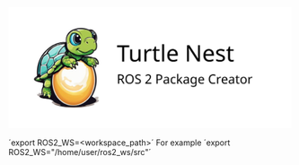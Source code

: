 ![Turtle Nest](images/turtle_nest_logo_large.png)


´export ROS2_WS=<workspace_path>´
For example 
´export ROS2_WS="/home/user/ros2_ws/src"´